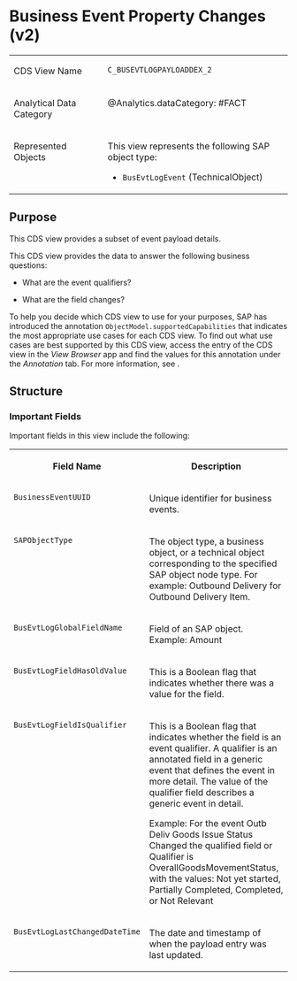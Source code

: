 <!-- loio163e644d223843f29b5951c99bb2ec15 -->

# Business Event Property Changes \(v2\)


<table>
<tr>
<td valign="top">

CDS View Name

</td>
<td valign="top">

`C_BUSEVTLOGPAYLOADDEX_2`

</td>
</tr>
<tr>
<td valign="top">

Analytical Data Category

</td>
<td valign="top">

@Analytics.dataCategory: \#FACT

</td>
</tr>
<tr>
<td valign="top">

Represented Objects

</td>
<td valign="top">

This view represents the following SAP object type:

-   `BusEvtLogEvent` \(TechnicalObject\)




</td>
</tr>
</table>



## Purpose

This CDS view provides a subset of event payload details.

This CDS view provides the data to answer the following business questions:

-   What are the event qualifiers?

-   What are the field changes?

To help you decide which CDS view to use for your purposes, SAP has introduced the annotation `ObjectModel.supportedCapabilities` that indicates the most appropriate use cases for each CDS view. To find out what use cases are best supported by this CDS view, access the entry of the CDS view in the *View Browser* app and find the values for this annotation under the *Annotation* tab. For more information, see  <?sap-ot O2O class="- topic/xref " href="6a6ff32b25dd473080e6aeddbefecfca.xml" text="" desc="" xtrc="xref:1" xtrf="file:/home/builder/src/dita-all/jjq1673438782153/loio2080d0faf9d84ce6aa14caa4caa32935_en-US/src/content/localization/en-us/3d8bf4c7269c4bdfbc35dbb91d77668b.xml" output-class="" outputTopicFile="file:/home/builder/tp.net.sf.dita-ot/2.3/plugins/com.elovirta.dita.markdown_1.3.0/xsl/dita2markdownImpl.xsl" ?> .



## Structure



### Important Fields

Important fields in this view include the following:


<table>
<tr>
<th valign="top">

Field Name

</th>
<th valign="top">

Description

</th>
</tr>
<tr>
<td valign="top">

`BusinessEventUUID` 

</td>
<td valign="top">

Unique identifier for business events.

</td>
</tr>
<tr>
<td valign="top">

`SAPObjectType` 

</td>
<td valign="top">

The object type, a business object, or a technical object corresponding to the specified SAP object node type. For example: Outbound Delivery for Outbound Delivery Item.

</td>
</tr>
<tr>
<td valign="top">

`BusEvtLogGlobalFieldName`

</td>
<td valign="top">

Field of an SAP object. Example: Amount

</td>
</tr>
<tr>
<td valign="top">

`BusEvtLogFieldHasOldValue`

</td>
<td valign="top">

This is a Boolean flag that indicates whether there was a value for the field.

</td>
</tr>
<tr>
<td valign="top">

`BusEvtLogFieldIsQualifier`

</td>
<td valign="top">

This is a Boolean flag that indicates whether the field is an event qualifier. A qualifier is an annotated field in a generic event that defines the event in more detail. The value of the qualifier field describes a generic event in detail.

Example: For the event Outb Deliv Goods Issue Status Changed the qualified field or Qualifier is OverallGoodsMovementStatus, with the values: Not yet started, Partially Completed, Completed, or Not Relevant

</td>
</tr>
<tr>
<td valign="top">

`BusEvtLogLastChangedDateTime`

</td>
<td valign="top">

The date and timestamp of when the payload entry was last updated.

</td>
</tr>
</table>

